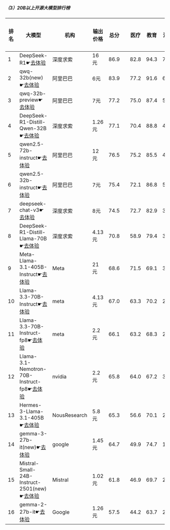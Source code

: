 ##### （3）20B以上开源大模型排行榜
|排名|大模型|机构|输出价格|总分| |医疗|教育|法律|行政公务|推理与数学计算|语言与指令遵从|
|---|-----|---|-------|---|-|----|---|---|------|------------|------------------|
|1|DeepSeek-R1☛[去体验](https://easyllm.site/static/modelcompare.html?type=open-source)|深度求索|16元|86.9| |                    82.8|94.3|71.7|                    88.6|92.7|91.2|
|2|qwq-32b(new)☛[去体验](https://easyllm.site/static/modelcompare.html?type=open-source)|阿里巴巴|6元|83.9| |                    77.2|91.6|62.8|                    86.5|94.3|90.9|
|3|qwq-32b-preview☛[去体验](https://easyllm.site/static/modelcompare.html?type=open-source)|阿里巴巴|7元|77.2| |                    75.0|87.4|50.8|                    78.0|87.4|84.8|
|4|DeepSeek-R1-Distill-Qwen-32B☛[去体验](https://easyllm.site/static/modelcompare.html?type=open-source)|深度求索|1.26元|77.1| |                    70.4|88.8|49.2|                    76.2|90.1|87.7|
|5|qwen2.5-72b-instruct☛[去体验](https://easyllm.site/static/modelcompare.html?type=open-source)|阿里巴巴|12元|76.5| |                    75.2|85.5|49.1|                    71.7|89.3|88.0|
|6|qwen2.5-32b-instruct☛[去体验](https://easyllm.site/static/modelcompare.html?type=open-source)|阿里巴巴|7元|75.4| |                    72.1|86.8|51.9|                    70.0|84.2|87.6|
|7|deepseek-chat-v3☛[去体验](https://easyllm.site/static/modelcompare.html?type=open-source)|深度求索|8元|74.5| |                    72.7|82.9|39.5|                    72.7|92.5|86.6|
|8|DeepSeek-R1-Distill-Llama-70B☛[去体验](https://easyllm.site/static/modelcompare.html?type=open-source)|深度求索|4.13元|70.8| |                    58.9|79.4|35.2|                    77.5|88.8|85.0|
|9|Meta-Llama-3.1-405B-Instruct☛[去体验](https://easyllm.site/static/modelcompare.html?type=open-source)|Meta|21元|68.6| |                    71.5|69.1|37.4|                    64.2|85.0|84.2|
|10|Llama-3.3-70B-Instruct☛[去体验](https://easyllm.site/static/modelcompare.html?type=open-source)|meta|4.13元|67.0| |                    63.3|70.2|29.4|                    66.4|87.4|85.4|
|11|Llama-3.3-70B-Instruct-fp8☛[去体验](https://easyllm.site/static/modelcompare.html?type=open-source)|meta|2.2元|66.1| |                    63.2|68.3|28.5|                    64.8|86.6|85.1|
|12|Llama-3.1-Nemotron-70B-Instruct-fp8☛[去体验](https://easyllm.site/static/modelcompare.html?type=open-source)|nvidia|2.2元|65.8| |                    64.0|67.2|33.1|                    63.7|81.3|85.5|
|13|Hermes-3-Llama-3.1-405B☛[去体验](https://easyllm.site/static/modelcompare.html?type=open-source)|NousResearch|5.8元|65.3| |                    56.6|70.1|29.4|                    64.7|85.6|85.4|
|14|gemma-3-27b-it(new)☛[去体验](https://easyllm.site/static/modelcompare.html?type=open-source)|google|1.45元|64.7| |                    49.9|74.7|19.5|                    70.5|90.3|83.2|
|15|Mistral-Small-24B-Instruct-2501(new)☛[去体验](https://easyllm.site/static/modelcompare.html?type=open-source)|Mistral|1.02元|61.8| |                    46.9|69.7|28.5|                    58.0|84.4|83.1|
|16|gemma-2-27b-it☛[去体验](https://easyllm.site/static/modelcompare.html?type=open-source)|Google|1.26元|57.5| |                    44.2|63.7|22.9|                    57.1|73.4|83.8|
    

